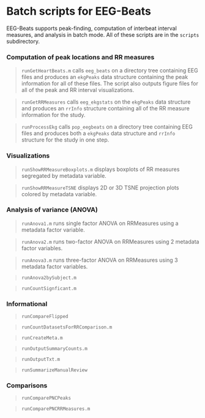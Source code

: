# Batch scripts for EEG-Beats

EEG-Beats supports peak-finding, computation of interbeat interval measures, and analysis
in batch mode. All of these scripts are in the `scripts` subdirectory.

### Computation of peak locations and RR measures

> `runGetHeartBeats.m` calls `eeg_beats` on a directory tree containing EEG files and
>  produces an `ekgPeaks` data structure containing the peak information for all of these files.
>  The script also outputs figure files for all of the peak and RR interval visualizations.

>  `runGetRRMeasures` calls `eeg_ekgstats` on the `ekgPeaks` data structure and produces an
>  `rrInfo` structure containing all of the RR measure information for the study.  

> `runProcessEkg` calls `pop_eegbeats` on a directory tree containing EEG files and
> produces both a `ekgPeaks` data structure and `rrInfo` structure for the study in one step.    

### Visualizations

>  `runShowRRMeasureBoxplots.m` displays boxplots of RR measures segregated by metadata variable. 

>  `runShowRRMeasureTSNE` displays 2D or 3D TSNE projection plots colored by metadata variable.



### Analysis of variance (ANOVA)

>  `runAnova1.m` runs single factor ANOVA on RRMeasures using a metadata factor variable.

>  `runAnova2.m` runs two-factor ANOVA on RRMeasures using 2 metadata factor variables.

>  `runAnova3.m` runs three-factor ANOVA on RRMeasures using 3 metadata factor variables.

>  `runAnova2bySubject.m` 

>  `runCountSignficant.m`


### Informational

> `runCompareFlipped`

> `runCountDatasetsForRRComparison.m`

> `runCreateMeta.m`

> `runOutputSummaryCounts.m`

>  `runOutputTxt.m`

>  `runSummarizeManualReview`


### Comparisons

> `runComparePNCPeaks`

>  `runComparePNCRRMeasures.m`

>